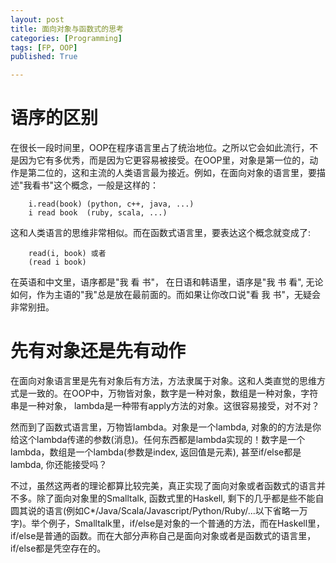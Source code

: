 ```yaml
---
layout: post
title: 面向对象与函数式的思考
categories: [Programming]
tags: [FP, OOP]
published: True

---
```


# 语序的区别

在很长一段时间里，OOP在程序语言里占了统治地位。之所以它会如此流行，不是因为它有多优秀，而是因为它更容易被接受。在OOP里，对象是第一位的，动作是第二位的，这和主流的人类语言最为接近。例如，在面向对象的语言里，要描述"我看书"这个概念，一般是这样的：

```
    i.read(book) (python, c++, java, ...)
    i read book  (ruby, scala, ...)
```

这和人类语言的思维非常相似。而在函数式语言里，要表达这个概念就变成了:

```
    read(i, book) 或者
    (read i book)
```

在英语和中文里，语序都是"我 看 书"， 在日语和韩语里，语序是"我 书 看", 无论如何，作为主语的"我"总是放在最前面的。而如果让你改口说"看 我 书"，无疑会非常别扭。

# 先有对象还是先有动作

在面向对象语言里是先有对象后有方法，方法隶属于对象。这和人类直觉的思维方式是一致的。在OOP中，万物皆对象，数字是一种对象，数组是一种对象，字符串是一种对象， lambda是一种带有apply方法的对象。这很容易接受，对不对？

然而到了函数式语言里，万物皆lambda。对象是一个lambda, 对象的的方法是你给这个lambda传递的参数(消息)。任何东西都是lambda实现的！数字是一个lambda，数组是一个lambda(参数是index, 返回值是元素), 甚至if/else都是lambda, 你还能接受吗？

不过，虽然这两者的理论都算比较完美，真正实现了面向对象或者函数式的语言并不多。除了面向对象里的Smalltalk, 函数式里的Haskell, 剩下的几乎都是些不能自圆其说的语言(例如C*/Java/Scala/Javascript/Python/Ruby/...以下省略一万字)。举个例子，Smalltalk里，if/else是对象的一个普通的方法，而在Haskell里，if/else是普通的函数。而在大部分声称自己是面向对象或者是函数式的语言里，if/else都是凭空存在的。












